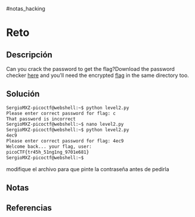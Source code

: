 #notas_hacking
# Reto
## Descripción
Can you crack the password to get the flag?Download the password checker [here](https://artifacts.picoctf.net/c/14/level2.py) and you'll need the encrypted [flag](https://artifacts.picoctf.net/c/14/level2.flag.txt.enc) in the same directory too.
## Solución
```bash
SergioMXZ-picoctf@webshell:~$ python level2.py 
Please enter correct password for flag: c
That password is incorrect
SergioMXZ-picoctf@webshell:~$ nano level2.py
SergioMXZ-picoctf@webshell:~$ python level2.py 
4ec9
Please enter correct password for flag: 4ec9
Welcome back... your flag, user:
picoCTF{tr45h_51ng1ng_9701e681}
SergioMXZ-picoctf@webshell:~$ 
```
modifique el archivo para que pinte la contraseña antes de pedirla
## Notas
## Referencias
